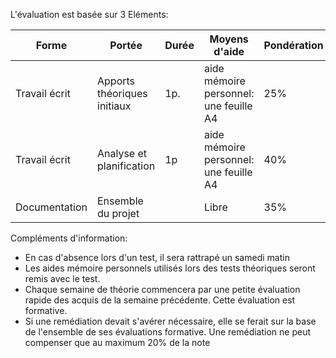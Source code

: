 L'évaluation est basée sur 3 Eléments:

| Forme | Portée | Durée | Moyens d'aide | Pondération | Semaine |
|---|---|---|---|---|---|
|Travail écrit | Apports théoriques initiaux| 1p.| aide mémoire personnel: une feuille A4| 25%|3|
|Travail écrit | Analyse et planification | 1p | aide mémoire personnel: une feuille A4 | 40% | 7 |
|Documentation| Ensemble du projet |  | Libre | 35% | 8 |

Compléments d'information:
- En cas d'absence lors d'un test, il sera rattrapé un samedi matin
- Les aides mémoire personnels utilisés lors des tests théoriques seront remis avec le test.
- Chaque semaine de théorie commencera par une petite évaluation rapide des acquis de la semaine précédente. Cette évaluation est formative.
- Si une remédiation devait s'avérer nécessaire, elle se ferait sur la base de l'ensemble de ses évaluations formative. Une remédiation ne peut compenser que au maximum 20% de la note